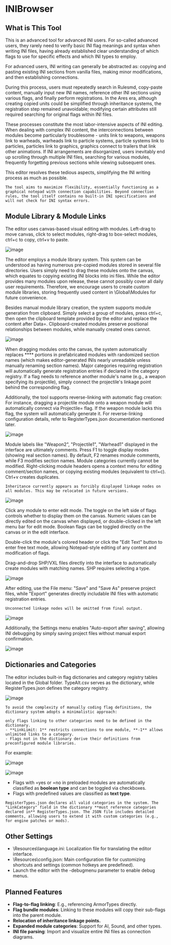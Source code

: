 
# INIBrowser
## What is This Tool

This is an advanced tool for advanced INI users. For so-called advanced users, they rarely need to verify basic INI flag meanings and syntax when writing INI files, having already established clear understanding of which flags to use for specific effects and which INI types to employ.

For advanced users, INI writing can generally be abstracted as: copying and pasting existing INI sections from vanilla files, making minor modifications, and then establishing connections.

During this process, users must repeatedly search in Rulesmd, copy-paste content, manually input new INI names, reference other INI sections using various flags, and finally perform registrations. In the Ares era, although creating copied units could be simplified through inheritance systems, the registration step remained unavoidable; modifying certain attributes still required searching for original flags within INI files.

These processes constitute the most labor-intensive aspects of INI editing. When dealing with complex INI content, the interconnections between modules become particularly troublesome - units link to weapons, weapons link to warheads, warheads link to particle systems, particle systems link to particles, particles link to graphics, graphics connect to trailers that link other animations. If INI arrangements are disorganized, users inevitably end up scrolling through multiple INI files, searching for various modules, frequently forgetting previous sections while viewing subsequent ones.

This editor resolves these tedious aspects, simplifying the INI writing process as much as possible.

```{note}
The tool aims to maximize flexibility, essentially functioning as a graphical notepad with connection capabilities. Beyond connection rules, the tool itself contains no built-in INI specifications and will not check for INI syntax errors.
```

## Module Library & Module Links
The editor uses canvas-based visual editing with modules. Left-drag to move canvas, click to select modules, right-drag to box-select modules, ctrl+c to copy, ctrl+v to paste.

![image](../pic/Module_Links.png)

The editor employs a module library system. This system can be understood as having numerous pre-copied modules stored in several file directories. Users simply need to drag these modules onto the canvas, which equates to copying existing INI blocks into ini files. While the editor provides many modules upon release, these cannot possibly cover all daily user requirements. Therefore, we encourage users to create custom module libraries, storing frequently used content in \Global\Modules for future convenience.

Besides manual module library creation, the system supports module generation from clipboard. Simply select a group of modules, press ctrl+c, then open the clipboard template provided by the editor and replace the content after Data=. Clipboard-created modules preserve positional relationships between modules, while manually created ones cannot.

![image](../pic/Data.png)

When dragging modules onto the canvas, the system automatically replaces **** portions in prefabricated modules with randomized section names (which makes editor-generated INIs nearly unreadable unless manually renaming section names). Major categories requiring registration will automatically generate registration entries if declared in the category registry. If a flag needs to reference another module's name (e.g., a weapon specifying its projectile), simply connect the projectile's linkage point behind the corresponding flag.

Additionally, the tool supports reverse-linking with automatic flag creation: For instance, dragging a projectile module onto a weapon module will automatically connect via Projectile= flag. If the weapon module lacks this flag, the system will automatically generate it. For reverse-linking configuration details, refer to RegisterTypes.json documentation mentioned later.

![image](../pic/RegisterTypes.png)

Module labels like "Weapon2", "Projectile1", "Warhead1" displayed in the interface are ultimately comments. Press F1 to toggle display modes (showing real section names). By default, F2 renames module comments, while F3 modifies section names. Module categories currently cannot be modified. Right-clicking module headers opens a context menu for editing comment/section names, or copying existing modules (equivalent to ctrl+c). Ctrl+v creates duplicates.

```{note}
Inheritance currently appears as forcibly displayed linkage nodes on all modules. This may be relocated in future versions.
```

![image](../pic/Edit_Text.png)

Click any module to enter edit mode. The toggle on the left side of flags controls whether to display them on the canvas. Numeric values can be directly edited on the canvas when displayed, or double-clicked in the left menu bar for edit mode. Boolean flags can be toggled directly on the canvas or in the edit interface.

Double-click the module's colored header or click the "Edit Text" button to enter free text mode, allowing Notepad-style editing of any content and modification of flags.

Drag-and-drop SHP/VXL files directly into the interface to automatically create modules with matching names. SHP requires selecting a type.

![image](../pic/drag_file.png)

After editing, use the File menu: "Save" and "Save As" preserve project files, while "Export" generates directly includable INI files with automatic registration entries.

```{important}
Unconnected linkage nodes will be omitted from final output.
```

![image](../pic/save_iproj.png)

Additionally, the Settings menu enables "Auto-export after saving", allowing INI debugging by simply saving project files without manual export confirmation.

![image](../pic/Settings_menu.png)

## Dictionaries and Categories
The editor includes built-in flag dictionaries and category registry tables located in the Global folder. TypeAlt.csv serves as the dictionary, while RegisterTypes.json defines the category registry.

![image](../pic/excel.png)

```{hint}
To avoid the complexity of manually coding flag definitions, the dictionary system adopts a minimalistic approach:

only flags linking to other categories need to be defined in the dictionary.
- **LinkLimit: 1** restricts connections to one module, **-1** allows unlimited links to a category.
- Flags not in the dictionary derive their definitions from preconfigured module libraries.
```

For example:

![image](../pic/LinkLimit_Brow.png)

![image](../pic/LinkLimit_npp.png)

- Flags with =yes or =no in preloaded modules are automatically classified as **boolean type** and can be toggled via checkboxes.
- Flags with predefined values are classified as **text type**.

```{note}
RegisterTypes.json declares all valid categories in the system. The "LinkCategory" field in the dictionary **must reference categories declared in** RegisterTypes.json. The JSON file includes detailed comments, allowing users to extend it with custom categories (e.g., for engine patches or mods).
```

## Other Settings
- \Resources\language.ini: Localization file for translating the editor interface.
- \Resources\config.json: Main configuration file for customizing shortcuts and settings (common hotkeys are predefined).
- Launch the editor with the -debugmenu parameter to enable debug menus.

## Planned Features
- **Flag-to-flag linking**: E.g., referencing ArmorTypes directly.
- **Flag bundle modules**: Linking to these modules will copy their sub-flags into the parent module.
- **Relocation of inheritance linkage points.**
- **Expanded module categories**: Support for AI, Sound, and other types.
- **INI file parsing**: Import and visualize entire INI files as connection diagrams.
